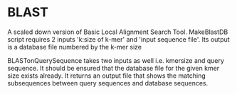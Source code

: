 # BLAST
A scaled down version of Basic Local Alignment Search Tool.
MakeBlastDB script requires 2 inputs 'k:size of k-mer' and 'input sequence file'.
Its output is a database file numbered by the k-mer size

BLASTonQuerySequence takes two inputs as well i.e. kmersize and query sequence.
It should be ensured that the database file for the given kmer size exists already.
It returns an output file that shows the matching subsequences between query sequences and database sequences.
